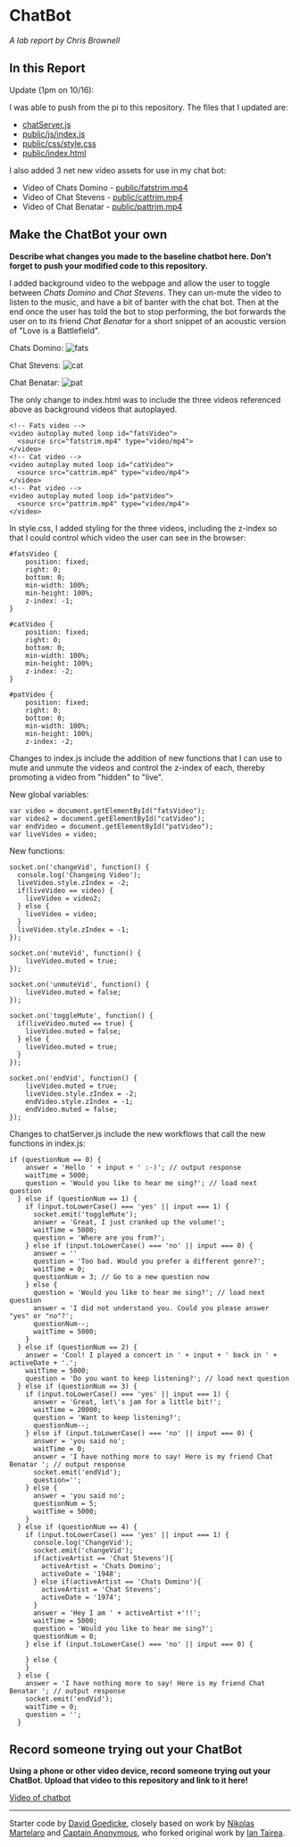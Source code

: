 # ChatBot

*A lab report by Chris Brownell*

## In this Report

Update (1pm on 10/16): 

I was able to push from the pi to this repository. The files that I updated are:

- [chatServer.js](https://github.com/chrisbrownell/IDD-Fa18-Lab6-ckb77/blob/master/chatServer.js)
- [public/js/index.js](https://github.com/chrisbrownell/IDD-Fa18-Lab6-ckb77/blob/master/public/js/index.js)
- [public/css/style.css](https://github.com/chrisbrownell/IDD-Fa18-Lab6-ckb77/blob/master/public/css/style.css)
- [public/index.html](https://github.com/chrisbrownell/IDD-Fa18-Lab6-ckb77/blob/master/public/index.html)

I also added 3 net new video assets for use in my chat bot:

- Video of Chats Domino - [public/fatstrim.mp4](https://github.com/chrisbrownell/IDD-Fa18-Lab6-ckb77/blob/master/public/fatstrim.mp4)
- Video of Chat Stevens - [public/cattrim.mp4](https://github.com/chrisbrownell/IDD-Fa18-Lab6-ckb77/blob/master/public/cattrim.mp4)
- Video of Chat Benatar - [public/pattrim.mp4](https://github.com/chrisbrownell/IDD-Fa18-Lab6-ckb77/blob/master/public/pattrim.mp4)

## Make the ChatBot your own

**Describe what changes you made to the baseline chatbot here. Don't forget to push your modified code to this repository.**

I added background video to the webpage and allow the user to toggle between *Chats Domino* and *Chat Stevens*. They can un-mute the video to listen to the music, and have a bit of banter with the chat bot. Then at the end once the user has told the bot to stop performing, the bot forwards the user on to its friend *Chat Benatar* for a short snippet of an acoustic version of "Love is a Battlefield".

Chats Domino:
![fats](https://github.com/chrisbrownell/IDD-Fa18-Lab6-ckb77/blob/master/fats.png)

Chat Stevens:
![cat](https://github.com/chrisbrownell/IDD-Fa18-Lab6-ckb77/blob/master/cat.png)

Chat Benatar:
![pat](https://github.com/chrisbrownell/IDD-Fa18-Lab6-ckb77/blob/master/pat.png)


The only change to index.html was to include the three videos referenced above as background videos that autoplayed.

```
<!-- Fats video -->
<video autoplay muted loop id="fatsVideo">
  <source src="fatstrim.mp4" type="video/mp4">
</video>
<!-- Cat video -->
<video autoplay muted loop id="catVideo">
  <source src="cattrim.mp4" type="video/mp4">
</video>
<!-- Pat video -->
<video autoplay muted loop id="patVideo">
  <source src="pattrim.mp4" type="video/mp4">
</video>
```

In style.css, I added styling for the three videos, including the z-index so that I could control which video the user can see in the browser:

```
#fatsVideo {
    position: fixed;
    right: 0;
    bottom: 0;
    min-width: 100%;
    min-height: 100%;
    z-index: -1;
}

#catVideo {
    position: fixed;
    right: 0;
    bottom: 0;
    min-width: 100%;
    min-height: 100%;
    z-index: -2;
}

#patVideo {
    position: fixed;
    right: 0;
    bottom: 0;
    min-width: 100%;
    min-height: 100%;
    z-index: -2;
```

Changes to index.js include the addition of new functions that I can use to mute and unmute the videos and control the z-index of each, thereby promoting a video from "hidden" to "live".

New global variables:

```
var video = document.getElementById("fatsVideo");
var video2 = document.getElementById("catVideo");
var endVideo = document.getElementById("patVideo");
var liveVideo = video;
```

New functions:
```
socket.on('changeVid', function() {
  console.log('Changeing Video');
  liveVideo.style.zIndex = -2;
  if(liveVideo == video) {
    liveVideo = video2;
  } else {
    liveVideo = video;
  }
  liveVideo.style.zIndex = -1;
});

socket.on('muteVid', function() {
    liveVideo.muted = true;
});

socket.on('unmuteVid', function() {
    liveVideo.muted = false;
});

socket.on('toggleMute', function() {
  if(liveVideo.muted == true) {
    liveVideo.muted = false;
  } else {
    liveVideo.muted = true;
  }
});

socket.on('endVid', function() {
    liveVideo.muted = true;
    liveVideo.style.zIndex = -2;
    endVideo.style.zIndex = -1;
    endVideo.muted = false;
});
```

Changes to chatServer.js include the new workflows that call the new functions in index.js:

```
if (questionNum == 0) {
    answer = 'Hello ' + input + ' :-)'; // output response
    waitTime = 5000;
    question = 'Would you like to hear me sing?'; // load next question
  } else if (questionNum == 1) {
    if (input.toLowerCase() === 'yes' || input === 1) {
      socket.emit('toggleMute');
      answer = 'Great, I just cranked up the volume!';
      waitTime = 5000;
      question = 'Where are you from?';
    } else if (input.toLowerCase() === 'no' || input === 0) {
      answer = ''
      question = 'Too bad. Would you prefer a different genre?';
      waitTime = 0;
      questionNum = 3; // Go to a new question now
    } else {
      question = 'Would you like to hear me sing?'; // load next question
      answer = 'I did not understand you. Could you please answer "yes" or "no"?';
      questionNum--;
      waitTime = 5000;
    }
  } else if (questionNum == 2) {
    answer = 'Cool! I played a concert in ' + input + ' back in ' + activeDate + '.';
    waitTime = 5000;
    question = 'Do you want to keep listening?'; // load next question
  } else if (questionNum == 3) {
    if (input.toLowerCase() === 'yes' || input === 1) {
      answer = 'Great, let\'s jam for a little bit!';
      waitTime = 20000;
      question = 'Want to keep listening?';
      questionNum--;
    } else if (input.toLowerCase() === 'no' || input === 0) {
      answer = 'you said no';
      waitTime = 0;
      answer = 'I have nothing more to say! Here is my friend Chat Benatar '; // output response
      socket.emit('endVid');
      question='';
    } else {
      answer = 'you said no';
      questionNum = 5;
      waitTime = 5000;
    }
  } else if (questionNum == 4) {
    if (input.toLowerCase() === 'yes' || input === 1) {
      console.log('ChangeVid');
      socket.emit('changeVid');
      if(activeArtist == 'Chat Stevens'){
        activeArtist = 'Chats Domino';
        activeDate = '1948';
      } else if(activeArtist == 'Chats Domino'){
        activeArtist = 'Chat Stevens';
        activeDate = '1974';
      }
      answer = 'Hey I am ' + activeArtist +'!!';
      waitTime = 5000;
      question = 'Would you like to hear me sing?';
      questionNum = 0;
    } else if (input.toLowerCase() === 'no' || input === 0) {

    } else {
    }
  } else {
    answer = 'I have nothing more to say! Here is my friend Chat Benatar '; // output response
    socket.emit('endVid');
    waitTime = 0;
    question = '';
  }
```



## Record someone trying out your ChatBot

**Using a phone or other video device, record someone trying out your ChatBot. Upload that video to this repository and link to it here!**

[Video of chatbot](https://drive.google.com/file/d/1zfwCOhx62c9xSiYyoHiGGQU1grxZUQ2c/view?usp=sharing)

---
Starter code by [David Goedicke](mailto:da.goedicke@gmail.com), closely based on work by [Nikolas Martelaro](mailto:nmartelaro@gmail.com) and [Captain Anonymous](https://codepen.io/anon/pen/PEVYXz), who forked original work by [Ian Tairea](https://codepen.io/mrtairea/pen/yJapwv).
